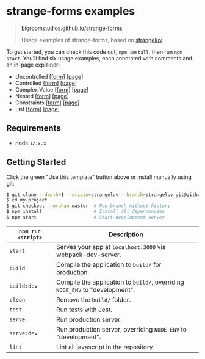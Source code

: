 # strange-forms examples

> [bigroomstudios.github.io/strange-forms](https://bigroomstudios.github.io/strange-forms)
>
> Usage examples of strange-forms, based on [strangeluv](https://github.com/BigRoomStudios/strangeluv)

To get started, you can check this code out, `npm install`, then run `npm start`.  You'll find six usage examples, each annotated with comments and an in-page explainer:

 - Uncontrolled [[form](./src/components/Forms/Uncontrolled.js)] [[page](./src/routes/forms/components/UncontrolledPage.js)]
 - Controlled [[form](./src/components/Forms/Controlled.js)] [[page](./src/routes/forms/components/ControlledPage.js)]
 - Complex Value [[form](./src/components/Forms/ComplexValue.js)] [[page](./src/routes/forms/components/ComplexValuePage.js)]
 - Nested [[form](./src/components/Forms/Nested.js)] [[page](./src/routes/forms/components/NestedPage.js)]
 - Constraints [[form](./src/components/Forms/Constraints.js)] [[page](./src/routes/forms/components/ConstraintsPage.js)]
 - List [[form](./src/components/Forms/List.js)] [[page](./src/routes/forms/components/ListPage.js)]

## Requirements
* node `12.x.x`

## Getting Started
Click the green "Use this template" button above or install manually using git:

```bash
$ git clone --depth=1 --origin=strangeluv --branch=strangeluv git@github.com:bigroomstudios/strangeluv.git my-project
$ cd my-project
$ git checkout --orphan master  # New branch without history
$ npm install                   # Install all dependencies
$ npm start                     # Start development server
```

|`npm run <script>`|Description|
|------------------|-----------|
|`start`|Serves your app at `localhost:3000` via webpack-dev-server.|
|`build`|Compile the application to `build/` for production.|
|`build:dev`|Compile the application to `build/`, overriding `NODE_ENV` to "development".|
|`clean`|Remove the `build/` folder.|
|`test`|Run tests with Jest.|
|`serve`|Run production server.|
|`serve:dev`|Run production server, overriding `NODE_ENV` to "development".|
|`lint`|Lint all javascript in the repository.|
